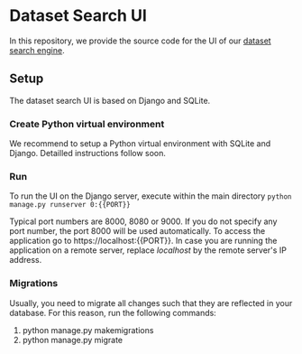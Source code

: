 # Dataset Search UI

In this repository, we provide the source code for the UI of our [dataset search engine](https://github.com/michaelfaerber/dataset-search).

## Setup

The dataset search UI is based on Django and SQLite.

### Create Python virtual environment

We recommend to setup a Python virtual environment with SQLite and Django.
Detailled instructions follow soon.

### Run

To run the UI on the Django server, execute within the main directory
<code>python manage.py runserver 0:{{PORT}}</code>

Typical port numbers are 8000, 8080 or 9000. If you do not specify any port number, the port 8000 will be used automatically. To access the application go to https://localhost:{{PORT}}. In case you are running the application on a remote server, replace _localhost_ by the remote server's IP address.

### Migrations

Usually, you need to migrate all changes such that they are reflected in your database. For this reason, run the following commands:

1. python manage.py makemigrations 
2. python manage.py migrate 
